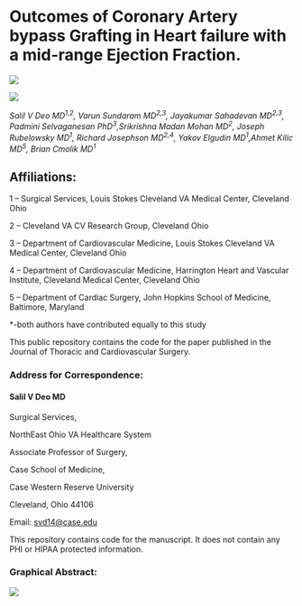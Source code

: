 
<!-- README.md is generated from README.Rmd. Please edit that file -->

# Outcomes of Coronary Artery bypass Grafting in Heart failure with a mid-range Ejection Fraction.

[![](https://img.shields.io/badge/doi-https://doi.org/10.1016/j.jtcvs.2021.01.035-blue.svg)](https://doi.org/https://doi.org/10.1016/j.jtcvs.2021.01.035)

![](https://img.shields.io/badge/Louis%20Stokes%20Cleveland%20VA%20Medical%20Center-Cleveland%20VA%20CV%20Research%20Group-yellow.svg)

*Salil V Deo MD<sup>1,2</sup>, Varun Sundaram MD<sup>2,3</sup>,
Jayakumar Sahadevan MD<sup>2,3</sup>, Padmini Selvaganesan
PhD<sup>3</sup>,Srikrishna Madan Mohan MD<sup>2</sup>, Joseph Rubelowsky
MD<sup>1</sup>, Richard Josephson MD<sup>2,4</sup>, Yakov Elgudin
MD<sup>1</sup>,Ahmet Kilic MD<sup>5</sup>, Brian Cmolik MD<sup>1</sup>*

## Affiliations:

1 – Surgical Services, Louis Stokes Cleveland VA Medical Center,
Cleveland Ohio

2 – Cleveland VA CV Research Group, Cleveland Ohio

3 – Department of Cardiovascular Medicine, Louis Stokes Cleveland VA
Medical Center, Cleveland Ohio

4 – Department of Cardiovascular Medicine, Harrington Heart and Vascular
Institute, Cleveland Medical Center, Cleveland Ohio

5 – Department of Cardiac Surgery, John Hopkins School of Medicine,
Baltimore, Maryland

\*-both authors have contributed equally to this study

This public repository contains the code for the paper published in the
Journal of Thoracic and Cardiovascular Surgery.

### Address for Correspondence:

#### Salil V Deo MD

Surgical Services,

NorthEast Ohio VA Healthcare System

Associate Professor of Surgery,

Case School of Medicine,

Case Western Reserve University

Cleveland, Ohio 44106

Email: <svd14@case.edu>

This repository contains code for the manuscript. It does not contain
any PHI or HIPAA protected information.

### Graphical Abstract:

![](graphical_abstract.png)
